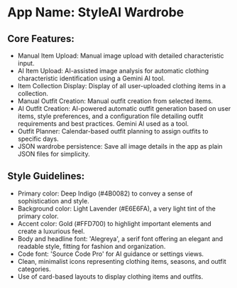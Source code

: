# **App Name**: StyleAI Wardrobe

## Core Features:

- Manual Item Upload: Manual image upload with detailed characteristic input.
- AI Item Upload: AI-assisted image analysis for automatic clothing characteristic identification using a Gemini AI tool.
- Item Collection Display: Display of all user-uploaded clothing items in a collection.
- Manual Outfit Creation: Manual outfit creation from selected items.
- AI Outfit Creation: AI-powered automatic outfit generation based on user items, style preferences, and a configuration file detailing outfit requirements and best practices. Gemini AI used as a tool.
- Outfit Planner: Calendar-based outfit planning to assign outfits to specific days.
- JSON wardrobe persistence: Save all image details in the app as plain JSON files for simplicity.

## Style Guidelines:

- Primary color: Deep Indigo (#4B0082) to convey a sense of sophistication and style.
- Background color: Light Lavender (#E6E6FA), a very light tint of the primary color.
- Accent color: Gold (#FFD700) to highlight important elements and create a luxurious feel.
- Body and headline font: 'Alegreya', a serif font offering an elegant and readable style, fitting for fashion and organization.
- Code font: 'Source Code Pro' for AI guidance or settings views.
- Clean, minimalist icons representing clothing items, seasons, and outfit categories.
- Use of card-based layouts to display clothing items and outfits.